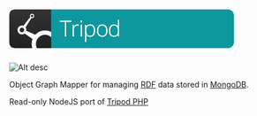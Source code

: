 ![tripod-node](logo.png)
===========

![Alt desc](http://95.138.143.82:3002/builds/TRINODE/status.png)

Object Graph Mapper for managing [RDF](http://www.w3.org/TR/rdf-primer/) data stored in [MongoDB](http://www.mongodb.org/).

Read-only NodeJS port of [Tripod PHP](https://github.com/talis/tripod-php)
